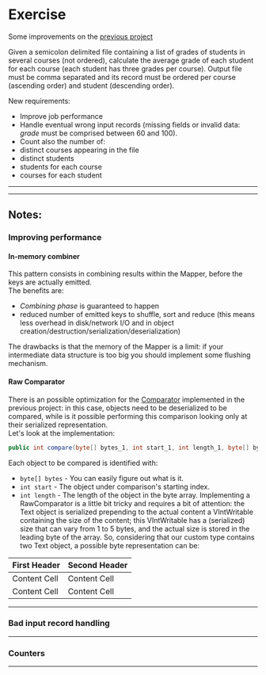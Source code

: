 # Exercise #

Some improvements on the [previous project](../average_grade)

Given a semicolon delimited file containing a list of grades of students in several courses (not ordered), calculate the average grade of each student for each course (each student has three grades per course). Output file must be comma separated and its record must be ordered per course (ascending order) and student (descending order).  
  
New requirements:
* Improve job performance
* Handle eventual wrong input records (missing fields or invalid data: *grade* must be comprised between 60 and 100).
* Count also the number of:
 * distinct courses appearing in the file
 * distinct students 
 * students for each course
 * courses for each student
 
   
- - - - 
- - - - 

## Notes: ##
### Improving performance ###
#### In-memory combiner ####
This pattern consists in combining results within the Mapper, before the keys are actually emitted.  
The benefits are:
* *Combining phase* is guaranteed to happen
* reduced number of emitted keys to shuffle, sort and reduce (this means less overhead in disk/network I/O and in object creation/destruction/serialization/deserialization)

The drawbacks is that the memory of the Mapper is a limit: if your intermediate data structure is too big you should implement some flushing mechanism.

#### Raw Comparator ####
There is an possible optimization for the [Comparator](../average_grade/src/main/java/org/mdp/learn/hadoop/average_grade/CourseAndStudentKeyComparator.java) implemented in the previous project: in this case, objects need to be deserialized to be compared, while is it possible performing this comparison looking only at their serialized representation.  
Let's look at the implementation:
```java 
public int compare(byte[] bytes_1, int start_1, int length_1, byte[] bytes_2, int start_2, int length_2)
```
Each object to be compared is identified with:
* `byte[] bytes` - You can easily figure out what is it.
* `int start` - The object under comparison's starting index.
* `int length` - The length of the object in the byte array.
Implementing a RawComparator is a little bit tricky and requires a bit of attention: the Text object is serialized prepending to the actual content a VIntWritable containing the size of the content; this VIntWritable has a (serialized) size that can vary from 1 to 5 bytes, and the actual size is stored in the leading byte of the array.
So, considering that our custom type contains two Text object, a possible byte representation can be:  

First Header  | Second Header  
------------- | -------------  
Content Cell  | Content Cell  
Content Cell  | Content Cell  
 


- - - - 

### Bad input record handling ###

- - - -

### Counters ###

- - - -